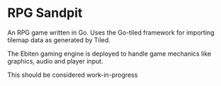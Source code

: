 # RPG Sandpit
An RPG game written in Go.
Uses the Go-tiled framework for importing tilemap data as generated by Tiled.

The Ebiten gaming engine is deployed to handle game mechanics like graphics, audio and player input.

This should be considered work-in-progress